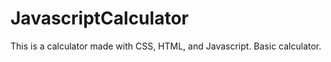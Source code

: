 # JavascriptCalculator
This is  a calculator made with CSS, HTML, and Javascript. Basic calculator.
